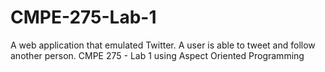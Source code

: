 # CMPE-275-Lab-1
A web application that emulated Twitter. A user is able to tweet and follow another person.
CMPE 275 - Lab 1  using Aspect Oriented Programming
